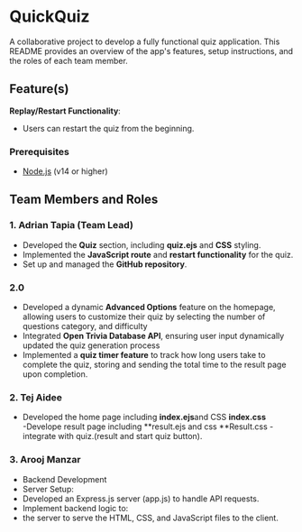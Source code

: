 # QuickQuiz
A collaborative project to develop a fully functional quiz application. This README provides an overview of the app's features, setup instructions, and the roles of each team member.




## Feature(s)

**Replay/Restart Functionality**:
   - Users can restart the quiz from the beginning.




### Prerequisites
- [Node.js](https://nodejs.org/) (v14 or higher)



## Team Members and Roles
### 1. **Adrian Tapia** (Team Lead)
- Developed the **Quiz** section, including **quiz.ejs** and **CSS** styling.
- Implemented the **JavaScript route** and **restart functionality** for the quiz.
- Set up and managed the **GitHub repository**. 

### 2.0
- Developed a dynamic **Advanced Options** feature on the homepage, allowing users to customize their quiz by selecting the number of questions category, and difficulty
- Integrated  **Open Trivia Database API**, ensuring user input dynamically updated the quiz generation process
- Implemented a **quiz timer feature** to track how long users take to complete the quiz, storing and sending the total time to the result page upon completion.


   


### 2. **Tej Aidee** 
- Developed the home page including **index.ejs**and CSS **index.css**    
-Develope result page including **result.ejs and css **Result.css
-integrate with quiz.(result and start quiz button).

   
### 3. **Arooj Manzar** 
-  Backend Development
- Server Setup:
- Developed an Express.js server (app.js) to handle API requests.
- Implement backend logic to:
- the server to serve the HTML, CSS, and JavaScript files to the client.

   
